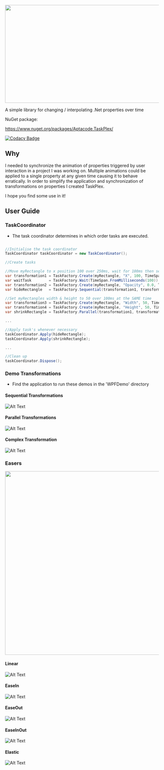 
<p align="center">
  <img width="640" height="320" src="https://raw.githubusercontent.com/Timmoth/Aptacode.TaskPlex/master/Resources/Images/TaskPlexBanner.png">
</p>

A simple library for changing / interpolating .Net properties over time

NuGet package:

https://www.nuget.org/packages/Aptacode.TaskPlex/

[![Codacy Badge](https://api.codacy.com/project/badge/Grade/d25f0cea83384aacada81fa9790679c8)](https://www.codacy.com/manual/Timmoth/AptacodeTaskPlex?utm_source=github.com&amp;utm_medium=referral&amp;utm_content=Timmoth/AptacodeTaskPlex&amp;utm_campaign=Badge_Grade)

## Why
I needed to synchronize the animation of properties triggered by user interaction in a project I was working on. Multiple animations could be applied to a single property at any given time causing it to behave erratically. 
In order to simplify the application and synchronization of transformations on properties I created TaskPlex.

I hope you find some use in it!

## User Guide

### TaskCoordinator


-  The task coordinator determines in which order tasks are executed.

```csharp

//Initialise the task coordinator
TaskCoordinator taskCoordinator = new TaskCoordinator();

//Create tasks

//Move myRectangle to x position 100 over 250ms, wait for 100ms then set myRectangle's opacity to 0.0 over 250 ms
var transformation1 = TaskFactory.Create(myRectangle, "X", 100, TimeSpan.FromMilliseconds(250));
var waitTask        = TaskFactory.Wait(TimeSpan.FromMilliseconds(100));
var transformation2 = TaskFactory.Create(myRectangle, "Opacity", 0.0, TimeSpan.FromMilliseconds(250));
var hideRectangle   = TaskFactory.Sequential(transformation1, transformation2});

//Set myRectangles width & height to 50 over 100ms at the SAME time
var transformation3 = TaskFactory.Create(myRectangle, "Width", 50, TimeSpan.FromMilliseconds(100));
var transformation4 = TaskFactory.Create(myRectangle, "Height", 50, TimeSpan.FromMilliseconds(100));
var shrinkRectangle = TaskFactory.Parallel(transformation1, transformation2});

...

//Apply task's whenever necessary
taskCoordinator.Apply(hideRectangle);
taskCoordinator.Apply(shrinkRectangle);

...

//Clean up
taskCoordinator.Dispose();

```

### Demo Transformations
* Find the application to run these demos in the 'WPFDemo' directory

#### Sequential Transformations

![Alt Text](https://raw.githubusercontent.com/Timmoth/Aptacode.TaskPlex/master/Resources/demos/SequentialTransformation.gif)

#### Parallel Transformations

![Alt Text](https://raw.githubusercontent.com/Timmoth/Aptacode.TaskPlex/master/Resources/demos/ParallelTransformations.gif)

#### Complex Transformation

![Alt Text](https://raw.githubusercontent.com/Timmoth/Aptacode.TaskPlex/master/Resources/demos/ComplexTransformation.gif)


### Easers

<p align="center">
  <img width="700" height="600" src="https://raw.githubusercontent.com/Timmoth/Aptacode.TaskPlex/master/Resources/Images/easers.png">
</p>

#### Linear

![Alt Text](https://raw.githubusercontent.com/Timmoth/Aptacode.TaskPlex/master/Resources/demos/Linear.gif)

#### EaseIn

![Alt Text](https://raw.githubusercontent.com/Timmoth/Aptacode.TaskPlex/master/Resources/demos/EaseIn.gif)

#### EaseOut

![Alt Text](https://raw.githubusercontent.com/Timmoth/Aptacode.TaskPlex/master/Resources/demos/EaseOut.gif)

#### EaseInOut

![Alt Text](https://raw.githubusercontent.com/Timmoth/Aptacode.TaskPlex/master/Resources/demos/EaseInOut.gif)

#### Elastic

![Alt Text](https://raw.githubusercontent.com/Timmoth/Aptacode.TaskPlex/master/Resources/demos/Elastic.gif)


